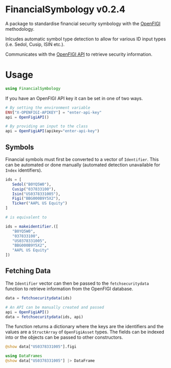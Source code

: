 # FinancialSymbology v0.2.4

A package to standardise financial security symbology with the [OpenFIGI](https://www.openfigi.com) methodology. 

Inlcudes automatic symbol type detection to allow for various ID input types (i.e. Sedol, Cusip, ISIN etc.).

Communicates with the [OpenFIGI API](https://www.openfigi.com/api) to retrieve security information. 

# Usage

```julia
using FinancialSymbology
```
If you have an OpenFIGI API key it can be set in one of two ways. 
```julia
# By setting the environment variable
ENV["X-OPENFIGI-APIKEY"] = "enter-api-key"
api = OpenFigiAPI()

# By providing an input to the class
api = OpenFigiAPI(apikey="enter-api-key")
```
## Symbols

Financial symbols must first be converted to a vector of `Identifier`. This can be automated or done manually (automated detection unavailable for `Index` identifiers).

```julia
ids = [
   Sedol("B0YQ5W0"),
   Cusip("037833100"),
   Isin("US0378331005"),
   Figi("BBG000B9Y5X2"),
   Ticker("AAPL US Equity")
]

# is equivalent to

ids = makeidentifier.([
   "B0YQ5W0",
   "037833100",
   "US0378331005",
   "BBG000B9Y5X2",
   "AAPL US Equity"
])
```

## Fetching Data

The `Identifier` vector can then be passed to the `fetchsecuritydata` function to retrieve information from the OpenFIGI database. 

```julia
data = fetchsecuritydata(ids)

# An API can be manually created and passed
api = OpenFigiAPI()
data = fetchsecuritydata(ids, api)
```

The function returns a dictionary where the keys are the identifiers and the values are a `StructArray` of `OpenFigiAsset` types. The fields can be indexed into or the objects can be passed to other constructors.

```julia
@show data["US0378331005"].figi

using DataFrames
@show data["US0378331005"] |> DataFrame
```